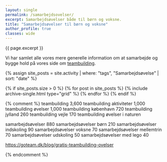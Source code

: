 ```yaml
---
layout: single
permalink: /samarbejdsovelser/
excerpt: Samarbejdsøvelser både til børn og voksne.
title: "Samarbejdsøvelser til børn og voksne"
author_profile: true
classes: wide
---
```


{{ page.excerpt }}

Vi har samlet alle vores mere generelle information om at samarbejde og bygge hold på vores side om [teambuilding](/teambuilding/).

{% assign site_posts = site.activity | where: "tags", "Samarbejdsøvelse" | sort: "date" %}

<div class="feature__wrapper">

{% if site_posts.size > 0 %}
  {% for post in site_posts %}
    {% include archive-single.html type="grid" %}
  {% endfor %}
{% endif %}

</div>

{% comment %}
teambuilding 3,600
teambuilding aktiviteter 1,000
teambuilding øvelser 1,000
teambuilding københavn 720
teambuilding jylland 260
teambuilding vejle 170
teambuilding øvelser i naturen

samarbejdsøvelser 880
samarbejdsøvelser børn 210
samarbejdsøvelser indskoling 90
samarbejdsøvelser voksne 70
samarbejdsøvelser mellemtrin 70
samarbejdsøvelser udskoling 50
samarbejdsøvelser med lego 40


https://goteam.dk/blog/gratis-teambuilding-ovelser


{% endcomment %}

